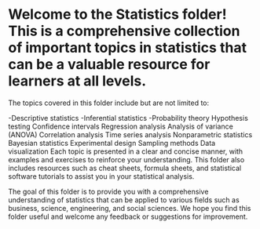 # Welcome to the Statistics folder! This is a comprehensive collection of important topics in statistics that can be a valuable resource for learners at all levels.

The topics covered in this folder include but are not limited to:

-Descriptive statistics
-Inferential statistics
-Probability theory
Hypothesis testing
Confidence intervals
Regression analysis
Analysis of variance (ANOVA)
Correlation analysis
Time series analysis
Nonparametric statistics
Bayesian statistics
Experimental design
Sampling methods
Data visualization
Each topic is presented in a clear and concise manner, with examples and exercises to reinforce your understanding. This folder also includes resources such as cheat sheets, formula sheets, and statistical software tutorials to assist you in your statistical analysis.

The goal of this folder is to provide you with a comprehensive understanding of statistics that can be applied to various fields such as business, science, engineering, and social sciences. We hope you find this folder useful and welcome any feedback or suggestions for improvement.
